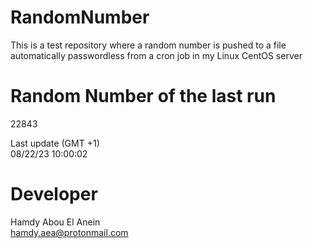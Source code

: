 # RandomNumber    
This is a test repository where a random number is pushed to a file automatically passwordless from a cron job in my Linux CentOS server    
# Random Number of the last run   
22843
      
Last update (GMT +1)    
08/22/23 10:00:02
# Developer    
Hamdy Abou El Anein   
hamdy.aea@protonmail.com
